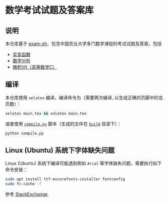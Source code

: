 # 数学考试试题及答案库

## 说明

本仓库基于 [exam-zh](https://ctan.org/pkg/exam-zh)，包含中国农业大学多门数学课程的考试试题及答案，包括

- [实变函数](content/实变函数/)
- [数学分析](content/数学分析/)
- [微积分I（高等数学C）](content/微积分/)

## 编译

本仓库使用 `xelatex` 编译，编译命令为（需要两次编译, 以生成正确的页脚中的总页数）：

```bash
xelatex main.tex && xelatex main.tex
```

或者使用 [`compile.py`](compile.py) 脚本（生成的文件在 [`build`](build) 目录下）：

```bash
python compile.py
```

## Linux (Ubuntu) 系统下字体缺失问题

Linux (Ubuntu) 系统下编译可能遇到例如 `Arial` 等字体缺失问题，需要执行如下命令安装：

```bash
sudo apt install ttf-mscorefonts-installer fontconfig
sudo fc-cache -f
```

参考 [StackExchange](https://askubuntu.com/a/651442/980818).
